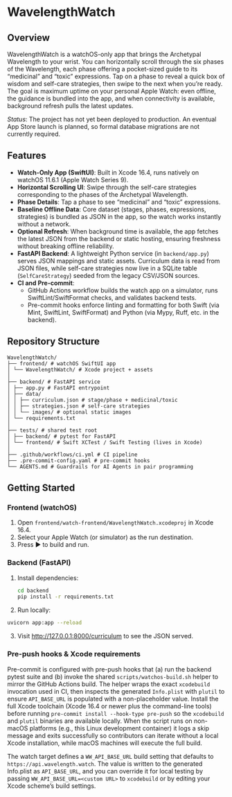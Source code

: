 # WavelengthWatch

## Overview

WavelengthWatch is a watchOS-only app that brings the Archetypal Wavelength to your wrist. You can horizontally scroll through the six phases of the Wavelength, each phase offering a pocket-sized guide to its “medicinal” and “toxic” expressions. Tap on a phase to reveal a quick box of wisdom and self-care strategies, then swipe to the next when you’re ready. The goal is maximum uptime on your personal Apple Watch: even offline, the guidance is bundled into the app, and when connectivity is available, background refresh pulls the latest updates.

_Status_: The project has not yet been deployed to production. An eventual App Store launch is planned, so formal database migrations are not currently required.

## Features

- **Watch-Only App (SwiftUI)**: Built in Xcode 16.4, runs natively on watchOS 11.6.1 (Apple Watch Series 9).
- **Horizontal Scrolling UI**: Swipe through the self-care strategies corresponding to the phases of the Archetypal Wavelength.
- **Phase Details**: Tap a phase to see “medicinal” and “toxic” expressions.
- **Baseline Offline Data**: Core dataset (stages, phases, expressions, strategies) is bundled as JSON in the app, so the watch works instantly without a network.
- **Optional Refresh**: When background time is available, the app fetches the latest JSON from the backend or static hosting, ensuring freshness without breaking offline reliability.
- **FastAPI Backend**: A lightweight Python service (in `backend/app.py`) serves JSON mappings and static assets. Curriculum data is read from JSON files, while self-care strategies now live in a SQLite table (`SelfCareStrategy`) seeded from the legacy CSV/JSON sources.
- **CI and Pre-commit**:
  - GitHub Actions workflow builds the watch app on a simulator, runs SwiftLint/SwiftFormat checks, and validates backend tests.
  - Pre-commit hooks enforce linting and formatting for both Swift (via Mint, SwiftLint, SwiftFormat) and Python (via Mypy, Ruff, etc. in the backend).

## Repository Structure
```aiignore
WavelengthWatch/
├── frontend/ # watchOS SwiftUI app
│ └── WavelengthWatch/ # Xcode project + assets
│
├── backend/ # FastAPI service
│ ├── app.py # FastAPI entrypoint
│ ├── data/
│ │ ├── curriculum.json # stage/phase + medicinal/toxic
│ │ ├── strategies.json # self-care strategies
│ │ └── images/ # optional static images
│ └── requirements.txt
│
├── tests/ # shared test root
│ ├── backend/ # pytest for FastAPI
│ └── frontend/ # Swift XCTest / Swift Testing (lives in Xcode)
│
├── .github/workflows/ci.yml # CI pipeline
├── .pre-commit-config.yaml # pre-commit hooks
└── AGENTS.md # Guardrails for AI Agents in pair programming
```
## Getting Started

### Frontend (watchOS)
1. Open `frontend/watch-frontend/WavelengthWatch.xcodeproj` in Xcode 16.4.
2. Select your Apple Watch (or simulator) as the run destination.
3. Press ▶ to build and run.

### Backend (FastAPI)
1. Install dependencies:
   ```bash
   cd backend
   pip install -r requirements.txt

2. Run locally:
```bash
uvicorn app:app --reload
 ```

3. Visit http://127.0.0.1:8000/curriculum
 to see the JSON served.

### Pre-push hooks & Xcode requirements

Pre-commit is configured with pre-push hooks that (a) run the backend pytest suite and (b) invoke the shared `scripts/watchos-build.sh` helper to mirror the GitHub Actions build. The helper wraps the exact `xcodebuild` invocation used in CI, then inspects the generated `Info.plist` with `plutil` to ensure `API_BASE_URL` is populated with a non-placeholder value. Install the full Xcode toolchain (Xcode 16.4 or newer plus the command-line tools) before running `pre-commit install --hook-type pre-push` so the `xcodebuild` and `plutil` binaries are available locally. When the script runs on non-macOS platforms (e.g., this Linux development container) it logs a skip message and exits successfully so contributors can iterate without a local Xcode installation, while macOS machines will execute the full build.

The watch target defines a `WW_API_BASE_URL` build setting that defaults to `https://api.wavelength.watch`. The value is written to the generated Info.plist as `API_BASE_URL`, and you can override it for local testing by passing `WW_API_BASE_URL=<custom URL>` to `xcodebuild` or by editing your Xcode scheme’s build settings.
